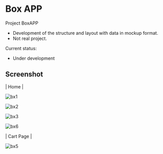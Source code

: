 # Box APP 

Project BoxAPP
- Development of the structure and layout with data in mockup format.
- Not real project.

Current status:
- Under development

## Screenshot

| Home  |  

![bx1](https://user-images.githubusercontent.com/7735662/106476633-065bb200-6486-11eb-9935-98ee4160baff.png)


![bx2](https://user-images.githubusercontent.com/7735662/106476643-06f44880-6486-11eb-97cd-dc3c92d3fd6a.png)  


![bx3](https://user-images.githubusercontent.com/7735662/106476648-08257580-6486-11eb-86d2-873f25482c50.png)


![bx6](https://user-images.githubusercontent.com/7735662/106476656-09ef3900-6486-11eb-8dc8-fa7d35f9a99b.png)


| Cart Page | 

![bx5](https://user-images.githubusercontent.com/7735662/106476651-0956a280-6486-11eb-95c0-6ccb5f5f02c4.png)

